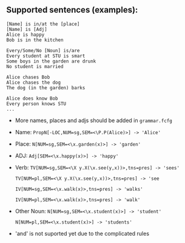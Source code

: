 ## Supported sentences (examples):
    [Name] is in/at the [place]
    [Name] is [Adj]
    Alice is happy
    Bob is in the kitchen

    Every/Some/No [Noun] is/are
    Every student at STU is smart
    Some boys in the garden are drunk
    No student is married

    Alice chases Bob
    Alice chases the dog
    The dog (in the garden) barks

    Alice does know Bob
    Every person knows STU
    ...


- More names, places and adjs should be added in `grammar.fcfg`

- Name: `PropN[-LOC,NUM=sg,SEM=<\P.P(Alice)>] -> 'Alice'`

- Place: `N[NUM=sg,SEM=<\x.garden(x)>] -> 'garden'`

- ADJ: `Adj[SEM=<\x.happy(x)>] -> 'happy'`

- Verb: `TV[NUM=sg,SEM=<\X y.X(\x.see(y,x))>,tns=pres] -> 'sees'`

    `TV[NUM=pl,SEM=<\X y.X(\x.see(y,x))>,tns=pres] -> 'see`

    `IV[NUM=sg,SEM=<\x.walk(x)>,tns=pres] -> 'walks'`

    `IV[NUM=pl,SEM=<\x.walk(x)>,tns=pres] -> 'walk'`

- Other Noun: `N[NUM=sg,SEM=<\x.student(x)>] -> 'student'`

    `N[NUM=pl,SEM=<\x.student(x)>] -> 'students'`

- 'and' is not suported yet due to the complicated rules